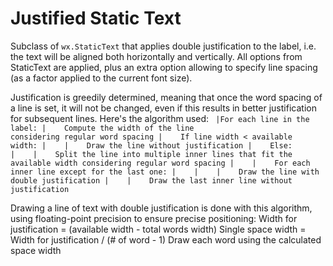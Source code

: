 # Justified Static Text
Subclass of `wx.StaticText` that applies double justification to the label,
i.e. the text will be aligned both horizontally and vertically. All options
from StaticText are applied, plus an extra option allowing to specify line
spacing (as a factor applied to the current font size).

Justification is greedily determined, meaning that once the word spacing
of a line is set, it will not be changed, even if this results in better
justification for subsequent lines. Here's the algorithm used:
<code>
|For each line in the label: 
|&nbsp;&nbsp;&nbsp;&nbsp;Compute the width of the line considering regular word spacing
|&nbsp;&nbsp;&nbsp;&nbsp;If line width < available width:
|&nbsp;&nbsp;&nbsp;&nbsp;|&nbsp;&nbsp;&nbsp;&nbsp;Draw the line without justification
|&nbsp;&nbsp;&nbsp;&nbsp;Else: 
|&nbsp;&nbsp;&nbsp;&nbsp;|&nbsp;&nbsp;&nbsp;&nbsp;Split the line into multiple inner lines that fit the available width considering regular word spacing
|&nbsp;&nbsp;&nbsp;&nbsp;|&nbsp;&nbsp;&nbsp;&nbsp;For each inner line except for the last one:
|&nbsp;&nbsp;&nbsp;&nbsp;|&nbsp;&nbsp;&nbsp;&nbsp;|&nbsp;&nbsp;&nbsp;&nbsp;Draw the line with double justification
|&nbsp;&nbsp;&nbsp;&nbsp;|&nbsp;&nbsp;&nbsp;&nbsp;Draw the last inner line without justification
</code>      


Drawing a line of text with double justification is done with this
algorithm, using floating-point precision to ensure precise positioning:
    Width for justification = (available width - total words width)
    Single space width = Width for justification / (# of word - 1)
    Draw each word using the calculated space width
